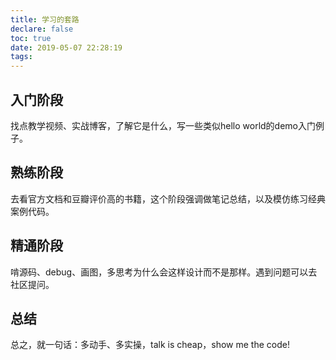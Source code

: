 ```yaml
---
title: 学习的套路
declare: false
toc: true
date: 2019-05-07 22:28:19
tags:
---
```

## 入门阶段
找点教学视频、实战博客，了解它是什么，写一些类似hello world的demo入门例子。


## 熟练阶段
去看官方文档和豆瓣评价高的书籍，这个阶段强调做笔记总结，以及模仿练习经典案例代码。
<!-- more -->

## 精通阶段
啃源码、debug、画图，多思考为什么会这样设计而不是那样。遇到问题可以去社区提问。


## 总结
总之，就一句话：多动手、多实操，talk is cheap，show me the code!